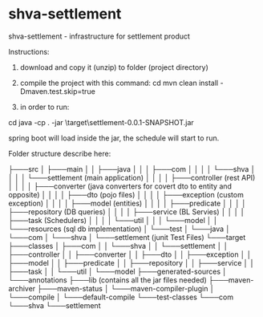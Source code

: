 # shva-settlement
shva-settlement - infrastructure for settlement product

Instructions:
1. download and copy it (unzip) to  folder (project directory)

2. compile the project with this command:
cd <project directory>
mvn clean install -Dmaven.test.skip=true

3. in order to run:

cd <project directory>
java -cp . -jar <project>\target\settlement-0.0.1-SNAPSHOT.jar

spring boot will load inside the jar, the schedule will start to run.

Folder structure describe here:

├───src
│   ├───main
│   │   ├───java
│   │   │   ├───com
│   │   │   │   └───shva
│   │   │   │       └───settlement (main application)
│   │   │   │           ├───controller (rest API)
│   │   │   │           ├───converter (java converters for covert dto to entity and opposite)
│   │   │   │           ├───dto (pojo files)
│   │   │   │           ├───exception (custom exception)
│   │   │   │           ├───model (entities)
│   │   │   │           ├───predicate 
│   │   │   │           ├───repository (DB queries)
│   │   │   │           ├───service (BL Servies)
│   │   │   │           ├───task (Schedulers)
│   │   │   │           └───util 
│   │   │   └───model
│   │   └───resources (sql db implementation)
│   └───test
│       └───java
│           └───com
│               └───shva
│                   └───settlement (junit Test Files)
└───target
    ├───classes
    │   ├───com
    │   │   └───shva
    │   │       └───settlement
    │   │           ├───controller
    │   │           ├───converter
    │   │           ├───dto
    │   │           ├───exception
    │   │           ├───model
    │   │           ├───predicate
    │   │           ├───repository
    │   │           ├───service
    │   │           ├───task
    │   │           └───util
    │   └───model
    ├───generated-sources
    │   └───annotations
    ├───lib (contains all the jar files needed)
    ├───maven-archiver
    ├───maven-status
    │   └───maven-compiler-plugin
    │       └───compile
    │           └───default-compile
    └───test-classes
        └───com
            └───shva
                └───settlement



